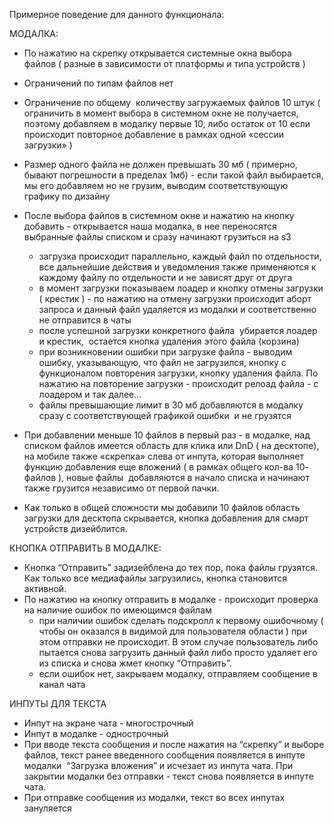 Примерное поведение для данного функционала:

МОДАЛКА:
- По нажатию на скрепку открывается системные окна выбора файлов ( разные в зависимости от платформы и типа устройств )
- Ограничений по типам файлов нет
- Ограничение по общему  количеству загружаемых файлов 10 штук ( ограничить в момент выбора в системном окне не получается, поэтому добавляем в модалку первые 10, либо остаток от 10 если происходит повторное добавление в рамках одной «сессии загрузки» )

- Размер одного файла не должен превышать 30 мб ( примерно, бывают погрешности в пределах 1мб) - если такой файл выбирается, мы его добавляем но не грузим, выводим соответствующую графику по дизайну

- После выбора файлов в системном окне и нажатию на кнопку добавить - открывается наша модалка, в нее переносятся выбранные файлы списком и сразу начинают грузиться на s3
	* загрузка происходит параллельно, каждый файл по отдельности, все дальнейшие действия и уведомления также применяются к каждому файлу по 	отдельности и не зависят друг от друга
	* в момент загрузки показываем лоадер и кнопку отмены загрузки ( крестик ) - по нажатию на отмену загрузки происходит аборт запроса и данный файл удаляется из модалки и соответственно не отправится в чаты
	* после успешной загрузки конкретного файла  убирается лоадер и крестик,  остается кнопка удаления этого файла (корзина)
	* при возникновении ошибки при загрузке файла - выводим ошибку, указывающую, что файл не загрузился, кнопку с функционалом повторения загрузки, 	кнопку удаления файла. По нажатию на повторение загрузки - происходит релоад файла - с лоадером и так далее…
	* файлы превышающие лимит в 30 мб добавляются в модалку сразу с соответствующей графикой ошибки  и не грузятся
	
- При добавлении меньше 10 файлов в первый раз - в модалке, над списком файлов имеется область для клика или DnD ( на десктопе), на мобиле также «скрепка» слева от инпута, которая выполняет функцию добавления еще вложений ( в рамках общего кол-ва 10- файлов ), новые файлы  добавляются в начало списка и начинают также грузится независимо от первой пачки.
- Как только в общей сложности мы добавили 10 файлов область загрузки для десктопа скрывается, кнопка добавления для смарт устройств дизейблится.


КНОПКА ОТПРАВИТЬ В МОДАЛКЕ:
- Кнопка “Отправить” задизейблена до тех пор, пока файлы грузятся. Как только все медиафайлы загрузились, кнопка становится активной.
- По нажатию на кнопку отправить в модалке - происходит проверка на наличие ошибок по имеющимся файлам 
	* при наличии ошибок сделать подскролл к первому ошибочному ( чтобы он оказался в видимой для пользователя области ) при этом отправки не происходит. В этом случае пользователь либо пытается снова загрузить данный файл либо просто удаляет его из списка и снова жмет кнопку “Отправить”.
	* если ошибок нет, закрываем модалку, отправляем сообщение в канал чата 


ИНПУТЫ ДЛЯ ТЕКСТА
- Инпут на экране чата - многострочный
- Инпут в модалке - однострочный
- При вводе текста сообщения и после нажатия на “скрепку” и выборе файлов, текст ранее введенного сообщения появляется в инпуте модалки  “Загрузка вложения” и исчезает из инпута чата. При закрытии модалки без отправки - текст снова появляется в инпуте чата.
- При отправке сообщения из модалки, текст во всех инпутах зануляется 

